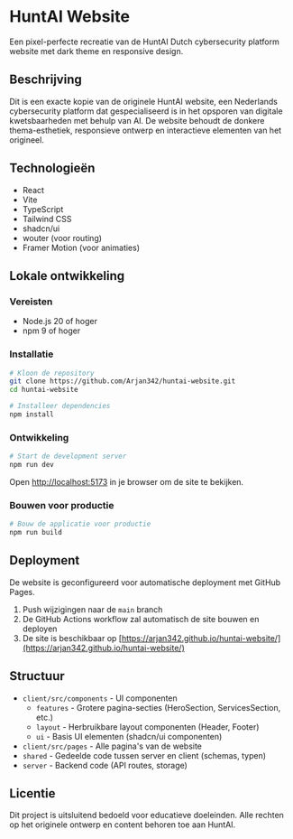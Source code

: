 # HuntAI Website

Een pixel-perfecte recreatie van de HuntAI Dutch cybersecurity platform website met dark theme en responsive design.

## Beschrijving
Dit is een exacte kopie van de originele HuntAI website, een Nederlands cybersecurity platform dat gespecialiseerd is in het opsporen van digitale kwetsbaarheden met behulp van AI. De website behoudt de donkere thema-esthetiek, responsieve ontwerp en interactieve elementen van het origineel.

## Technologieën
- React
- Vite
- TypeScript
- Tailwind CSS
- shadcn/ui
- wouter (voor routing)
- Framer Motion (voor animaties)

## Lokale ontwikkeling

### Vereisten
- Node.js 20 of hoger
- npm 9 of hoger

### Installatie
```bash
# Kloon de repository
git clone https://github.com/Arjan342/huntai-website.git
cd huntai-website

# Installeer dependencies
npm install
```

### Ontwikkeling
```bash
# Start de development server
npm run dev
```

Open [http://localhost:5173](http://localhost:5173) in je browser om de site te bekijken.

### Bouwen voor productie
```bash
# Bouw de applicatie voor productie
npm run build
```

## Deployment
De website is geconfigureerd voor automatische deployment met GitHub Pages.

1. Push wijzigingen naar de `main` branch
2. De GitHub Actions workflow zal automatisch de site bouwen en deployen
3. De site is beschikbaar op [https://arjan342.github.io/huntai-website/](https://arjan342.github.io/huntai-website/)

## Structuur
- `client/src/components` - UI componenten
  - `features` - Grotere pagina-secties (HeroSection, ServicesSection, etc.)
  - `layout` - Herbruikbare layout componenten (Header, Footer)
  - `ui` - Basis UI elementen (shadcn/ui componenten)
- `client/src/pages` - Alle pagina's van de website
- `shared` - Gedeelde code tussen server en client (schemas, typen)
- `server` - Backend code (API routes, storage)

## Licentie
Dit project is uitsluitend bedoeld voor educatieve doeleinden. Alle rechten op het originele ontwerp en content behoren toe aan HuntAI.